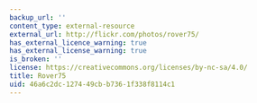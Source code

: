 ```yaml
---
backup_url: ''
content_type: external-resource
external_url: http://flickr.com/photos/rover75/
has_external_licence_warning: true
has_external_license_warning: true
is_broken: ''
license: https://creativecommons.org/licenses/by-nc-sa/4.0/
title: Rover75
uid: 46a6c2dc-1274-49cb-b736-1f338f8114c1
---
```

